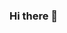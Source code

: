 ### Hi there 👋

<!--
**Juan-Matias/Juan-Matias** is a ✨ _special_ ✨ repository because its `README.md` (this file) appears on your GitHub profile.

Here are some ideas to get you started:
![68747470733a2f2f6d656469612e67697068792e636f6d2f6d656469612f54456e586b637348725034596564436868412f67697068792e676966](https://user-images.githubusercontent.com/80530313/209575987-4588776e-65ea-42df-9b26-2e2a6b0ff75f.gif)

- 🔭 I’m currently working on ...
- 🌱 I’m currently learning ...
- 👯 I’m looking to collaborate on ...
- 🤔 I’m looking for help with ...
- 💬 Ask me about ...
- 📫 How to reach me: ...
- 😄 Pronouns: ...
- ⚡ Fun fact: ...
-->

